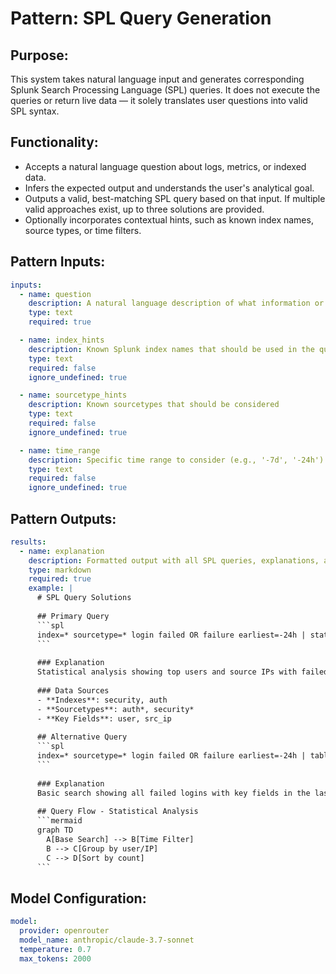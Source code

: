 # Pattern: SPL Query Generation

## Purpose:

This system takes natural language input and generates corresponding Splunk Search Processing Language (SPL) queries. It does not execute the queries or return live data — it solely translates user questions into valid SPL syntax.

## Functionality:

* Accepts a natural language question about logs, metrics, or indexed data.
* Infers the expected output and understands the user's analytical goal.
* Outputs a valid, best-matching SPL query based on that input. If multiple valid approaches exist, up to three solutions are provided.
* Optionally incorporates contextual hints, such as known index names, source types, or time filters.

## Pattern Inputs:

```yaml
inputs:
  - name: question
    description: A natural language description of what information or analysis you want from Splunk
    type: text
    required: true

  - name: index_hints
    description: Known Splunk index names that should be used in the query
    type: text
    required: false
    ignore_undefined: true

  - name: sourcetype_hints
    description: Known sourcetypes that should be considered
    type: text
    required: false
    ignore_undefined: true

  - name: time_range
    description: Specific time range to consider (e.g., '-7d', '-24h')
    type: text
    required: false
    ignore_undefined: true
```

## Pattern Outputs:

```yaml
results:
  - name: explanation
    description: Formatted output with all SPL queries, explanations, and visualizations
    type: markdown
    required: true
    example: |
      # SPL Query Solutions
      
      ## Primary Query
      ```spl
      index=* sourcetype=* login failed OR failure earliest=-24h | stats count by user, src_ip | sort -count
      ```
      
      ### Explanation
      Statistical analysis showing top users and source IPs with failed logins
      
      ### Data Sources
      - **Indexes**: security, auth
      - **Sourcetypes**: auth*, security*
      - **Key Fields**: user, src_ip
      
      ## Alternative Query
      ```spl
      index=* sourcetype=* login failed OR failure earliest=-24h | table _time user src_ip status
      ```
      
      ### Explanation
      Basic search showing all failed logins with key fields in the last 24 hours
      
      ## Query Flow - Statistical Analysis
      ```mermaid
      graph TD
        A[Base Search] --> B[Time Filter]
        B --> C[Group by user/IP]
        C --> D[Sort by count]
      ```
```

## Model Configuration:

```yaml
model:
  provider: openrouter
  model_name: anthropic/claude-3.7-sonnet
  temperature: 0.7
  max_tokens: 2000
```
